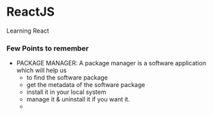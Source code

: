 # ReactJS
Learning React
<h3>Few Points to remember</h3>
<ul>
  <li>PACKAGE MANAGER: A package manager is a software application which will help us 
    <ul><li>to find the software package </li>
      <li>get the metadata of the software package</li>
      <li>install it in your local system</li>
      <li>manage it & uninstall it if you want it.</li>
      <li></li>
    </ul>
  </li>
</ul>
